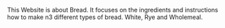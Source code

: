 This Website is about Bread. It focuses on the ingredients and instructions how to make n3 different types of bread. White, Rye and Wholemeal.
